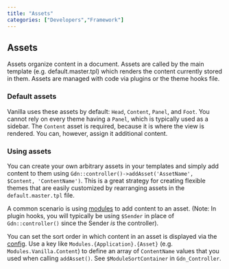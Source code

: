 ```yaml
---
title: "Assets"
categories: ["Developers","Framework"]
---
```


## Assets

Assets organize content in a document. Assets are called by the main template (e.g. default.master.tpl) which renders the content currently stored in them. Assets are managed with code via plugins or the theme hooks file.

### Default assets

Vanilla uses these assets by default: `Head`, `Content`, `Panel`, and `Foot`. You cannot rely on every theme having a `Panel`, which is typically used as a sidebar. The `Content` asset is required, because it is where the view is rendered. You can, however, assign it additional content.

### Using assets

You can create your own arbitrary assets in your templates and simply add content to them using `Gdn::controller()->addAsset('AssetName', $Content, 'ContentName')`. This is a great strategy for creating flexible themes that are easily customized by rearranging assets in the `default.master.tpl` file.

A common scenario is using [modules](/developers/framework/modules) to add content to an asset. (Note: In plugin hooks, you will typically be using `$Sender` in place of `Gdn::controller()` since the Sender _is_ the controller).

You can set the sort order in which content in an asset is displayed via the [config](/developers/configuration). Use a key like `Modules.{Application}.{Asset}` (e.g. `Modules.Vanilla.Content`) to define an array of `ContentName` values that you used when calling `addAsset()`. See `$ModuleSortContainer` in `Gdn_Controller`.
